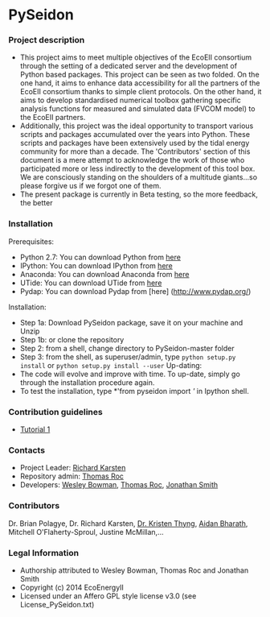 PySeidon
================

### Project description ###
* This project aims to meet multiple objectives of the EcoEII consortium
  through the setting of a dedicated server and the development of Python
  based packages. This project can be seen as two folded. On the one 
  hand, it aims to enhance data accessibility for all the partners of 
  the EcoEII consortium thanks to simple client protocols. On the other 
  hand, it aims to develop standardised numerical toolbox gathering 
  specific analysis functions for measured and simulated data (FVCOM model)
  to the EcoEII partners.
* Additionally, this project was the ideal opportunity to transport various
  scripts and packages accumulated over the years into Python. These scripts
  and packages have been extensively used by the tidal energy community for
  more than a decade. The 'Contributors' section of this document is a 
  mere attempt to acknowledge the work of those who participated more or
  less indirectly to the development of this tool box. We are consciously
  standing on the shoulders of a multitude giants...so please forgive us
  if we forgot one of them.  
* The present package is currently in Beta testing, so the more feedback,
  the better

### Installation ###
Prerequisites:
* Python 2.7: You can download Python from [here](http://www.python.org/download) 
* IPython: You can download IPython from [here](http://ipython.org/)
* Anaconda: You can download Anaconda from [here](http://continuum.io/downloads#all)
* UTide: You can download UTide from [here](https://github.com/wesleybowman/UTide)
* Pydap: You can download Pydap from [here] (http://www.pydap.org/)

Installation:
* Step 1a: Download PySeidon package, save it on your machine and Unzip
* Step 1b: or clone the repository
* Step 2: from a shell, change directory to PySeidon-master folder
* Step 3: from the shell, as superuser/admin, type `python setup.py install`
  or `python setup.py install --user`
Up-dating:
* The code will evolve and improve with time. To up-date, simply go through
  the installation procedure again.
* To test the installation, type *'from pyseidon import *'* in Ipython shell.

### Contribution guidelines ###
* [Tutorial 1](http://nbviewer.ipython.org/github/GrumpyNounours/PySeidon/blob/master/PySeidon%20Tutorial.ipynb)

### Contacts ###
* Project Leader: [Richard Karsten](richard.karsten@acadiau.ca)
* Repository admin: [Thomas Roc](thomas.roc@acadiau.ca)
* Developers: [Wesley Bowman](https://github.com/wesleybowman), [Thomas Roc](thomas.roc@acadiau.ca), [Jonathan Smith](https://github.com/LaVieEnRoux)

### Contributors ###
Dr. Brian Polagye, Dr. Richard Karsten, [Dr. Kristen Thyng](https://github.com/kthyng), [Aidan Bharath](https://github.com/Aidan-Bharath), Mitchell O'Flaherty-Sproul, 
Justine McMillan,...

### Legal Information ###
* Authorship attributed to Wesley Bowman, Thomas Roc and Jonathan Smith
* Copyright (c) 2014 EcoEnergyII
* Licensed under an Affero GPL style license v3.0 (see License_PySeidon.txt)
